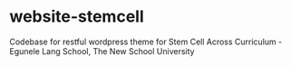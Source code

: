website-stemcell
================

Codebase for restful wordpress theme for Stem Cell Across Curriculum - Egunele Lang School, The New School University
